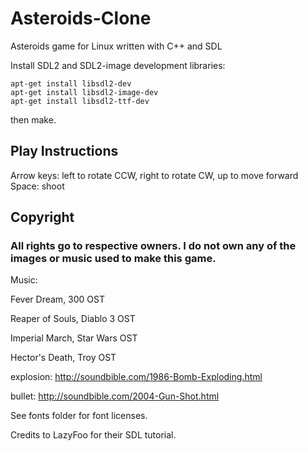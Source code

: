 # Asteroids-Clone
Asteroids game for Linux written with C++ and SDL

Install SDL2 and SDL2-image development libraries:

```
apt-get install libsdl2-dev
apt-get install libsdl2-image-dev
apt-get install libsdl2-ttf-dev
```

then make.

## Play Instructions

Arrow keys: left to rotate CCW, right to rotate CW, up to move forward
Space: shoot


## Copyright
### All rights go to respective owners.  I do not own any of the images or music used to make this game.

Music:

Fever Dream, 300 OST

Reaper of Souls, Diablo 3 OST

Imperial March, Star Wars OST

Hector's Death, Troy OST

explosion: http://soundbible.com/1986-Bomb-Exploding.html

bullet: http://soundbible.com/2004-Gun-Shot.html

See fonts folder for font licenses.

Credits to LazyFoo for their SDL tutorial.
